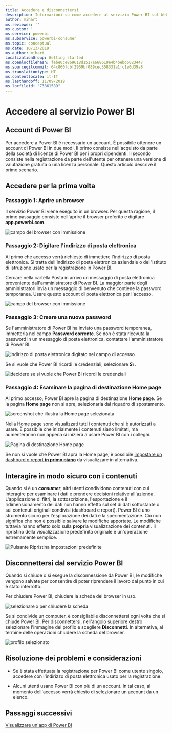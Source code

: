 ```yaml
---
title: Accedere e disconnettersi
description: Informazioni su come accedere al servizio Power BI sul Web e come eseguire la disconnessione.
author: mihart
ms.reviewer: ''
ms.custom: ''
ms.service: powerbi
ms.subservice: powerbi-consumer
ms.topic: conceptual
ms.date: 10/13/2019
ms.author: mihart
LocalizationGroup: Getting started
ms.openlocfilehash: febe0ce869618d1517a668619e4b4bebd6023447
ms.sourcegitcommit: 64c860fcbf2969bf089cec358331a1fc1e0d39a8
ms.translationtype: HT
ms.contentlocale: it-IT
ms.lasthandoff: 11/09/2019
ms.locfileid: "73861589"
---
```

# <a name="sign-in-to-power-bi-service"></a>Accedere al servizio Power BI

## <a name="power-bi-accounts"></a>Account di Power BI
Per accedere a Power BI è necessario un account. È possibile ottenere un account di Power BI in due modi. Il primo consiste nell'acquisto da parte della società di licenze di Power BI per i propri dipendenti. Il secondo consiste nella registrazione da parte dell'utente per ottenere una versione di valutazione gratuita o una licenza personale. Questo articolo descrive il primo scenario.

## <a name="sign-in-for-the-first-time"></a>Accedere per la prima volta

### <a name="step-1-open-a-browser"></a>Passaggio 1: Aprire un browser
Il servizio Power BI viene eseguito in un browser.  Per questa ragione, il primo passaggio consiste nell'aprire il browser preferito e digitare **app.powerbi.com**.

![campo del browser con immissione](media/end-user-sign-in/power-bi-sign-in.png)

### <a name="step-2-type-your-email-address"></a>Passaggio 2: Digitare l'indirizzo di posta elettronica
Al primo che accesso verrà richiesto di immettere l'indirizzo di posta elettronica.  Si tratta dell'indirizzo di posta elettronica aziendale o dell'istituto di istruzione usato per la registrazione in Power BI.  

Cercare nella cartella Posta in arrivo un messaggio di posta elettronica proveniente dall'amministratore di Power BI. La maggior parte degli amministratori invia un messaggio di benvenuto che contiene la password temporanea. Usare questo account di posta elettronica per l'accesso. 

![campo del browser con immissione](media/end-user-sign-in/power-bi-password.png)


 
### <a name="step-3-create-a-new-password"></a>Passaggio 3: Creare una nuova password
Se l'amministratore di Power BI ha inviato una password temporanea, immetterla nel campo **Password corrente**. Se non è stata ricevuta la password in un messaggio di posta elettronica, contattare l'amministratore di Power BI.

![indirizzo di posta elettronica digitato nel campo di accesso](media/end-user-sign-in/power-bi-login.png)

Se si vuole che Power BI ricordi le credenziali, selezionare **Sì** . 

![decidere se si vuole che Power BI ricordi le credenziali](media/end-user-sign-in/power-bi-stay-signed-in.png)


### <a name="step-4-review-your-home-landing-page"></a>Passaggio 4: Esaminare la pagina di destinazione Home page
Al primo accesso, Power BI apre la pagina di destinazione **Home page**. Se la pagina **Home page**  non si apre, selezionarla dal riquadro di spostamento. 

![screenshot che illustra la Home page selezionata](media/end-user-sign-in/power-bi-home-selected.png)

Nella Home page sono visualizzati tutti i contenuti che si è autorizzati a usare. È possibile che inizialmente i contenuti siano limitati, ma aumenteranno non appena si inizierà a usare Power BI con i colleghi. 

![Pagina di destinazione Home page](media/end-user-sign-in/power-bi-home-landing.png)

Se non si vuole che Power BI apra la Home page, è possibile [impostare un dashbord o report **in primo piano**](end-user-featured.md) da visualizzare in alternativa. 

## <a name="safely-interact-with-content"></a>Interagire in modo sicuro con i contenuti
Quando si è un ***consumer***, altri utenti condividono contenuti con cui interagire per esaminare i dati e prendere decisioni relative all'azienda.  L'applicazione di filtri, la sottoscrizione, l'esportazione e il ridimensionamento dei dati non hanno effetto sul set di dati sottostante o sui contenuti originali condivisi (dashboard e report). Power BI è uno strumento sicuro per l'esplorazione dei dati e la sperimentazione. Ciò non significa che non è possibile salvare le modifiche apportate. Le modifiche tuttavia hanno effetto solo sulla **propria** visualizzazione dei contenuti. Il ripristino della visualizzazione predefinita originale è un'operazione estremamente semplice.

![Pulsante Ripristina impostazioni predefinite](media/end-user-sign-in/power-bi-reset.png)

## <a name="sign-out-of-power-bi-service"></a>Disconnettersi dal servizio Power BI
Quando si chiude o si esegue la disconnessione da Power BI, le modifiche vengono salvate per consentire di poter riprendere il lavoro dal punto in cui è stato interrotto.

Per chiudere Power BI, chiudere la scheda del browser in uso. 

![selezionare x per chiudere la scheda](media/end-user-sign-in/power-bi-close.png) 

Se si condivide un computer, è consigliabile disconnettersi ogni volta che si chiude Power BI.  Per disconnettersi, nell'angolo superiore destro selezionare l'immagine del profilo e scegliere **Disconnetti**. In alternativa, al termine delle operazioni chiudere la scheda del browser.

![profilo selezionato](media/end-user-sign-in/power-bi-sign-out.png) 

## <a name="troubleshooting-and-considerations"></a>Risoluzione dei problemi e considerazioni
- Se è stata effettuata la registrazione per Power BI come utente singolo, accedere con l'indirizzo di posta elettronica usato per la registrazione.

- Alcuni utenti usano Power BI con più di un account. In tal caso, al momento dell'accesso verrà chiesto di selezionare un account da un elenco. 

## <a name="next-steps"></a>Passaggi successivi
[Visualizzare un'app di Power BI](end-user-app-view.md)

